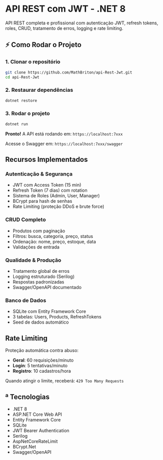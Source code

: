 # API REST com JWT - .NET 8

API REST completa e profissional com autenticação JWT, refresh tokens, roles, CRUD, tratamento de erros, logging e rate limiting.

## ⚡ Como Rodar o Projeto

### 1. Clonar o repositório
```bash
git clone https://github.com/MathBriton/api-Rest-Jwt.git
cd api-Rest-Jwt
```

### 2. Restaurar dependências
```bash
dotnet restore
```

### 3. Rodar o projeto
```bash
dotnet run
```

**Pronto!** A API está rodando em: `https://localhost:7xxx`

Acesse o Swagger em: `https://localhost:7xxx/swagger`

## Recursos Implementados

### Autenticação & Segurança
- JWT com Access Token (15 min)
- Refresh Token (7 dias) com rotation
- Sistema de Roles (Admin, User, Manager)
- BCrypt para hash de senhas
- Rate Limiting (proteção DDoS e brute force)

### CRUD Completo
- Produtos com paginação
- Filtros: busca, categoria, preço, status
- Ordenação: nome, preço, estoque, data
- Validações de entrada

### Qualidade & Produção
- Tratamento global de erros
- Logging estruturado (Serilog)
- Respostas padronizadas
- Swagger/OpenAPI documentado

### Banco de Dados
- SQLite com Entity Framework Core
- 3 tabelas: Users, Products, RefreshTokens
- Seed de dados automático

## Rate Limiting

Proteção automática contra abuso:

- **Geral**: 60 requisições/minuto
- **Login**: 5 tentativas/minuto
- **Registro**: 10 cadastros/hora

Quando atingir o limite, receberá: `429 Too Many Requests`

## ª Tecnologias

- .NET 8
- ASP.NET Core Web API
- Entity Framework Core
- SQLite
- JWT Bearer Authentication
- Serilog
- AspNetCoreRateLimit
- BCrypt.Net
- Swagger/OpenAPI
